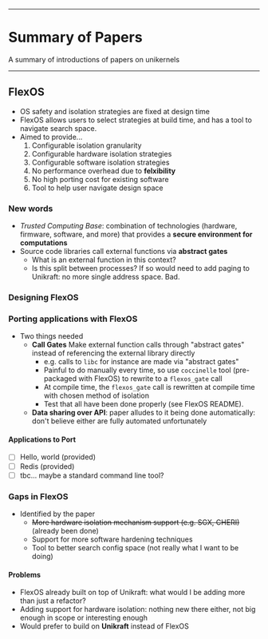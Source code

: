 
---
# Summary of Papers

A summary of introductions of papers on unikernels

---
## FlexOS

- OS safety and isolation strategies are fixed at design time
- FlexOS allows users to select strategies at build time, and has a tool to navigate search space.
- Aimed to provide...
	1. Configurable isolation granularity
	2. Configurable hardware isolation strategies
	3. Configurable software isolation strategies
	4. No performance overhead due to **felxibility**
	5. No high porting cost for existing software
	6. Tool to help user navigate design space

### New words
- _Trusted Computing Base_: combination of technologies (hardware, firmware, software, and more) that provides a **secure environment for computations**
- Source code libraries call external functions via **abstract gates**
	- What is an external function in this context?
	- Is this split between processes? If so would need to add paging to Unikraft: no more single address space. Bad.


### Designing FlexOS

### Porting applications with FlexOS
- Two things needed
	- **Call Gates** Make external function calls through "abstract gates" instead of referencing the external library directly
		- e.g. calls to `libc` for instance are made via "abstract gates"
		- Painful to do manually every time, so use `coccinelle` tool (pre-packaged with FlexOS) to rewrite to a `flexos_gate` call
		- At compile time, the `flexos_gate` call is rewritten at compile time with chosen method of isolation
		- Test that all have been done properly (see FlexOS README).
	- **Data sharing over API**: paper alludes to it being done automatically: don't believe either are fully automated unfortunately

#### Applications to Port
- [ ] Hello, world (provided)
- [ ] Redis (provided)
- [ ] tbc... maybe a standard command line tool?

### Gaps in FlexOS

- Identified by the paper
	- ~~More hardware isolation mechanism support (e.g. SGX, CHERI)~~ (already been done)
	- Support for more software hardening techniques
	- Tool to better search config space (not really what I want to be doing)


#### Problems
- FlexOS already built on top of Unikraft: what would I be adding more than just a refactor?
- Adding support for hardware isolation: nothing new there either, not big enough in scope or interesting enough
- Would prefer to build on **Unikraft** instead of FlexOS

